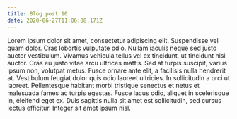 ```yaml
---
title: Blog post 10
date: 2020-06-27T11:06:08.171Z
---
```

Lorem ipsum dolor sit amet, consectetur adipiscing elit. Suspendisse vel quam dolor. Cras lobortis vulputate odio. Nullam iaculis neque sed justo auctor vestibulum. Vivamus vehicula tellus vel ex tincidunt, ut tincidunt nisi auctor. Cras eu justo vitae arcu ultrices mattis. Sed at turpis suscipit, varius ipsum non, volutpat metus. Fusce ornare ante elit, a facilisis nulla hendrerit at. Vestibulum feugiat dolor quis odio laoreet ultricies. In sollicitudin a orci ut laoreet. Pellentesque habitant morbi tristique senectus et netus et malesuada fames ac turpis egestas. Fusce lacus odio, aliquet in scelerisque in, eleifend eget ex. Duis sagittis nulla sit amet est sollicitudin, sed cursus lectus efficitur. Integer sit amet ipsum nisl.
